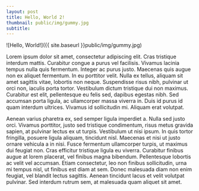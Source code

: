 ```yaml
---
layout: post
title: Hello, World 2!
thumbnail: public/img/gummy.jpg
subtitle:
---
```


![Hello, World!]({{ site.baseurl }}public/img/gummy.jpg)

Lorem ipsum dolor sit amet, consectetur adipiscing elit. Cras tristique interdum mattis. Curabitur congue a purus vel facilisis. Vivamus lacinia tempus nulla quis fermentum. Integer ac purus justo. Maecenas quis augue non ex aliquet fermentum. In eu porttitor velit. Nulla ex tellus, aliquam sit amet sagittis vitae, lobortis non neque. Suspendisse risus nibh, pulvinar ut orci non, iaculis porta tortor. Vestibulum dictum tristique dui non maximus. Curabitur est elit, pellentesque eu felis sed, dapibus egestas nibh. Sed accumsan porta ligula, ac ullamcorper massa viverra in. Duis id purus id quam interdum ultrices. Vivamus id sollicitudin mi. Aliquam erat volutpat.

Aenean varius pharetra ex, sed semper ligula imperdiet a. Nulla sed justo orci. Vivamus porttitor, justo sed tristique condimentum, risus metus gravida sapien, at pulvinar lectus ex ut turpis. Vestibulum ut nisi ipsum. In quis tortor fringilla, posuere ligula aliquam, tincidunt nisl. Maecenas et nisi ut justo ornare vehicula a in nisi. Fusce fermentum ullamcorper turpis, ut maximus dui feugiat non. Cras efficitur tristique ligula eu viverra. Curabitur finibus augue at lorem placerat, vel finibus magna bibendum. Pellentesque lobortis ac velit vel accumsan. Etiam consectetur, leo non finibus sollicitudin, urna mi tempus nisl, ut finibus est diam at sem. Donec malesuada diam non enim feugiat, vel blandit lectus sagittis. Aenean tincidunt lacus et velit volutpat pulvinar. Sed interdum rutrum sem, at malesuada quam aliquet sit amet.
